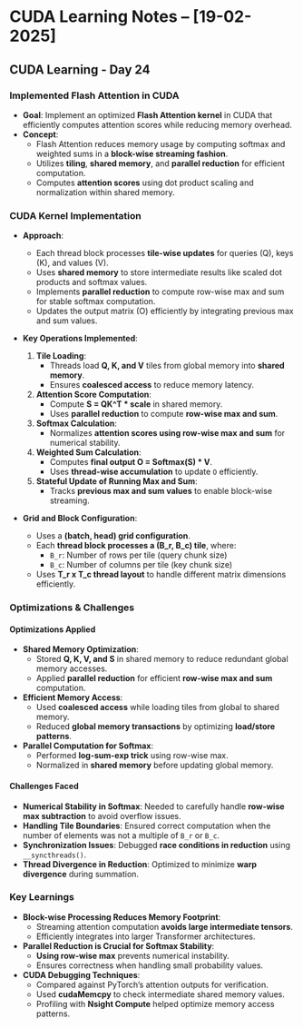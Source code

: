 # CUDA Learning Notes – [19-02-2025]

## CUDA Learning - Day 24

### Implemented Flash Attention in CUDA

- **Goal**: Implement an optimized **Flash Attention kernel** in CUDA that efficiently computes attention scores while reducing memory overhead.
- **Concept**:
  - Flash Attention reduces memory usage by computing softmax and weighted sums in a **block-wise streaming fashion**.
  - Utilizes **tiling**, **shared memory**, and **parallel reduction** for efficient computation.
  - Computes **attention scores** using dot product scaling and normalization within shared memory.

### **CUDA Kernel Implementation**

- **Approach**:
  - Each thread block processes **tile-wise updates** for queries (Q), keys (K), and values (V).
  - Uses **shared memory** to store intermediate results like scaled dot products and softmax values.
  - Implements **parallel reduction** to compute row-wise max and sum for stable softmax computation.
  - Updates the output matrix (O) efficiently by integrating previous max and sum values.

- **Key Operations Implemented**:
  1. **Tile Loading**:
     - Threads load **Q, K, and V** tiles from global memory into **shared memory**.
     - Ensures **coalesced access** to reduce memory latency.
  2. **Attention Score Computation**:
     - Compute **S = QK^T * scale** in shared memory.
     - Uses **parallel reduction** to compute **row-wise max and sum**.
  3. **Softmax Calculation**:
     - Normalizes **attention scores using row-wise max and sum** for numerical stability.
  4. **Weighted Sum Calculation**:
     - Computes **final output O = Softmax(S) * V**.
     - Uses **thread-wise accumulation** to update `O` efficiently.
  5. **Stateful Update of Running Max and Sum**:
     - Tracks **previous max and sum values** to enable block-wise streaming.

- **Grid and Block Configuration**:
  - Uses a **(batch, head) grid configuration**.
  - Each **thread block processes a (B_r, B_c) tile**, where:
    - `B_r`: Number of rows per tile (query chunk size)
    - `B_c`: Number of columns per tile (key chunk size)
  - Uses **T_r x T_c thread layout** to handle different matrix dimensions efficiently.

### **Optimizations & Challenges**

#### **Optimizations Applied**
- **Shared Memory Optimization**:
  - Stored **Q, K, V, and S** in shared memory to reduce redundant global memory accesses.
  - Applied **parallel reduction** for efficient **row-wise max and sum** computation.
- **Efficient Memory Access**:
  - Used **coalesced access** while loading tiles from global to shared memory.
  - Reduced **global memory transactions** by optimizing **load/store patterns**.
- **Parallel Computation for Softmax**:
  - Performed **log-sum-exp trick** using row-wise max.
  - Normalized in **shared memory** before updating global memory.

#### **Challenges Faced**
- **Numerical Stability in Softmax**: Needed to carefully handle **row-wise max subtraction** to avoid overflow issues.
- **Handling Tile Boundaries**: Ensured correct computation when the number of elements was not a multiple of `B_r` or `B_c`.
- **Synchronization Issues**: Debugged **race conditions in reduction** using `__syncthreads()`.
- **Thread Divergence in Reduction**: Optimized to minimize **warp divergence** during summation.

### **Key Learnings**
- **Block-wise Processing Reduces Memory Footprint**:
  - Streaming attention computation **avoids large intermediate tensors**.
  - Efficiently integrates into larger Transformer architectures.
- **Parallel Reduction is Crucial for Softmax Stability**:
  - **Using row-wise max** prevents numerical instability.
  - Ensures correctness when handling small probability values.
- **CUDA Debugging Techniques**:
  - Compared against PyTorch’s attention outputs for verification.
  - Used **cudaMemcpy** to check intermediate shared memory values.
  - Profiling with **Nsight Compute** helped optimize memory access patterns.
